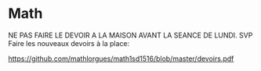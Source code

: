 # Math

NE PAS FAIRE LE DEVOIR A LA MAISON AVANT LA SEANCE DE LUNDI. SVP
Faire les nouveaux devoirs à la place:

https://github.com/mathlorgues/math1sd1516/blob/master/devoirs.pdf